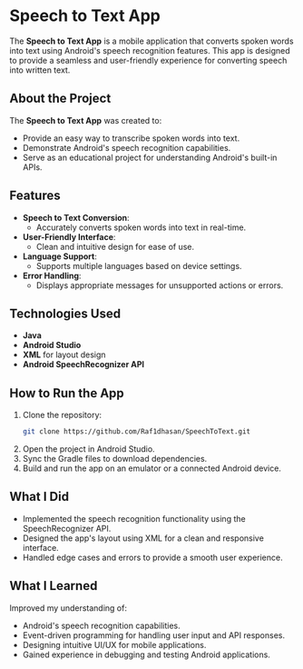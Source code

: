 # Speech to Text App

The **Speech to Text App** is a mobile application that converts spoken words into text using Android's speech recognition features. This app is designed to provide a seamless and user-friendly experience for converting speech into written text.

## About the Project

The **Speech to Text App** was created to:
- Provide an easy way to transcribe spoken words into text.
- Demonstrate Android's speech recognition capabilities.
- Serve as an educational project for understanding Android's built-in APIs.

## Features
- **Speech to Text Conversion**:
  - Accurately converts spoken words into text in real-time.
- **User-Friendly Interface**:
  - Clean and intuitive design for ease of use.
- **Language Support**:
  - Supports multiple languages based on device settings.
- **Error Handling**:
  - Displays appropriate messages for unsupported actions or errors.



## Technologies Used
- **Java**
- **Android Studio**
- **XML** for layout design
- **Android SpeechRecognizer API**

## How to Run the App
1. Clone the repository:
   ```bash
   git clone https://github.com/Raf1dhasan/SpeechToText.git
2. Open the project in Android Studio.
3. Sync the Gradle files to download dependencies.
4. Build and run the app on an emulator or a connected Android device.
   
## What I Did
- Implemented the speech recognition functionality using the SpeechRecognizer API.
- Designed the app's layout using XML for a clean and responsive interface.
- Handled edge cases and errors to provide a smooth user experience.

## What I Learned
 Improved my understanding of:
- Android's speech recognition capabilities.
- Event-driven programming for handling user input and API responses.
- Designing intuitive UI/UX for mobile applications.
- Gained experience in debugging and testing Android applications.
   
